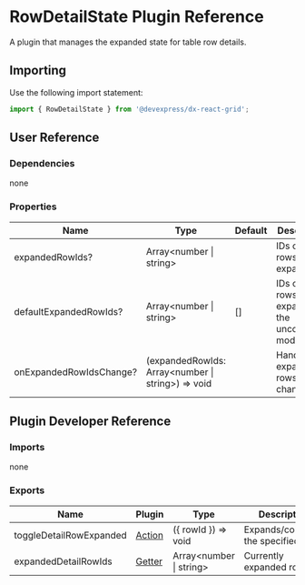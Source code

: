 # RowDetailState Plugin Reference

A plugin that manages the expanded state for table row details.

## Importing

Use the following import statement:

```js
import { RowDetailState } from '@devexpress/dx-react-grid';
```

## User Reference

### Dependencies

none

### Properties

Name | Type | Default | Description
-----|------|---------|------------
expandedRowIds? | Array&lt;number &#124; string&gt; | | IDs of the rows being expanded.
defaultExpandedRowIds? | Array&lt;number &#124; string&gt; | [] | IDs of the rows initially expanded in the uncontrolled mode.
onExpandedRowIdsChange? | (expandedRowIds: Array&lt;number &#124; string&gt;) => void | | Handles expanded rows changes.

## Plugin Developer Reference

### Imports

none

### Exports

Name | Plugin | Type | Description
-----|--------|------|------------
toggleDetailRowExpanded | [Action](../../../dx-react-core/docs/reference/action.md) | ({ rowId }) => void | Expands/collapses the specified row.
expandedDetailRowIds | [Getter](../../../dx-react-core/docs/reference/getter.md) | Array&lt;number &#124; string&gt; | Currently expanded rows.
